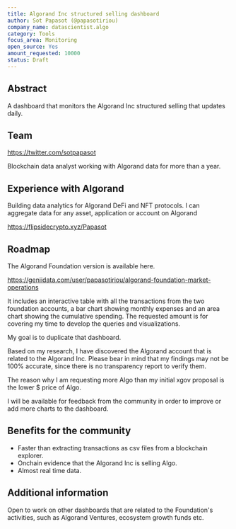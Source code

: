 ```yaml
---
title: Algorand Inc structured selling dashboard
author: Sot Papasot (@papasotiriou)
company_name: datascientist.algo
category: Tools
focus_area: Monitoring
open_source: Yes
amount_requested: 10000
status: Draft
---
```


## Abstract
A dashboard that monitors the Algorand Inc structured selling that updates daily. 

## Team
https://twitter.com/sotpapasot

Blockchain data analyst working with Algorand data for more than a year. 

## Experience with Algorand
Building data analytics for Algorand DeFi and NFT protocols. I can aggregate data for any asset, application or account on Algorand

https://flipsidecrypto.xyz/Papasot

## Roadmap
The Algorand Foundation version is available here. 

https://geniidata.com/user/papasotiriou/algorand-foundation-market-operations

It includes an interactive table with all the transactions from the two foundation accounts, a bar chart showing monthly expenses and an area chart showing the cumulative spending.
The requested amount is for covering my time to develop the queries and visualizations. 

My goal is to duplicate that dashboard. 

Based on my research, I have discovered the Algorand account that is related to the Algorand Inc. 
Please bear in mind that my findings may not be 100% accurate, since there is no transparency report to verify them. 

The reason why I am requesting more Algo than my initial xgov proposal is the lower $ price of Algo. 

I will be available for feedback from the community in order to improve or add more charts to the dashboard. 

## Benefits for the community
- Faster than extracting transactions as csv files from a blockchain explorer. 
- Onchain evidence that the Algorand Inc is selling Algo. 
- Almost real time data.

## Additional information
Open to work on other dashboards that are related to the Foundation's activities, such as Algorand Ventures, ecosystem growth funds etc. 
